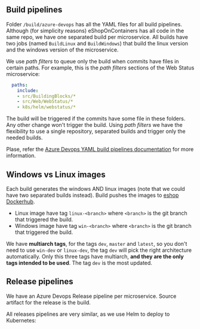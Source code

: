 
## Build pipelines

Folder `/build/azure-devops` has all the YAML files for all build pipelines. Although (for simplicity reasons) eShopOnContainers has all code in the same repo, we have one separated build per microservice. All builds have two jobs (named `BuildLinux` and `BuildWindows`) that build the linux version and the windows version of the microservice.

We use _path filters_ to queue only the build when commits have files in certain paths. For example, this is the _path filters_ sections of the Web Status microservice:

```yaml
  paths:
    include:
    - src/BuildingBlocks/*
    - src/Web/WebStatus/*
    - k8s/helm/webstatus/* 
```

The build will be triggered if the commits have some file in these folders. Any other change won't trigger the build. Using _path filters_ we have the flexibility to use a single repository, separated builds and trigger only the needed builds.

Plase, refer the [Azure Devops YAML build pipelines documentation](https://docs.microsoft.com/en-us/azure/devops/pipelines/yaml-schema?view=azure-devops&tabs=schema) for more information.

## Windows vs Linux images

Each build generates the windows AND linux images (note that we could have two separated builds instead). Build pushes the images to [eshop Dockerhub](https://hub.docker.com/u/eshop/).

* Linux image have tag `linux-<branch>` where `<branch>` is the git branch that triggered the build.
* Windows image have tag `win-<branch>` where `<branch>` is the git branch that triggered the build.

We have **multiarch tags**, for the tags `dev`, `master` and `latest`, so you don't need to use `win-dev` or `linux-dev`, the tag `dev` will pick the right architecture automatically. Only this three tags have multiarch, **and they are the only tags intended to be used**. The tag `dev` is the most updated.

## Release pipelines

We have an Azure Devops Release pipeline per microservice. Source artifact for the release is the build.

All releases pipelines are very similar, as we use Helm to deploy to Kubernetes:





